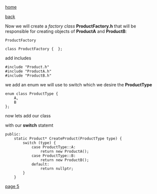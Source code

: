 [home](./page01.md)

[back](./page03.md)

Now we will create a *factory class* **ProductFactory.h** that will be responsible for creating objects of **ProductA** and **ProductB**:


```
ProductFactory
```

```
class ProductFactory {  };
```

add includes

```
#include "Product.h"
#include "ProductA.h"
#include "ProductB.h"
```

we add an enum we will use to switch which we desire the **ProductType**

```
enum class ProductType {
    A,
    B
};
```

now lets add our class

with our **switch** statemt

```
public:
    static Product* CreateProduct(ProductType type) {
        switch (type) {
            case ProductType::A:
                return new ProductA();
            case ProductType::B:
                return new ProductB();
            default:
                return nullptr;
        }
    }
```



[page 5](./page05.md)
